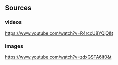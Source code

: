 ## Sources

### videos
https://www.youtube.com/watch?v=R4rccU8YQjQ&t

### images
https://www.youtube.com/watch?v=zdxGSTA6lf0&t
